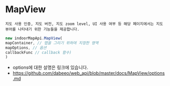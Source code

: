 # MapView

~~~
지도 사용 인증, 지도 버전, 지도 zoom level, UI 사용 여부 등 해당 페이지에서는 지도 뷰어를 나타내기 위한 기능들을 제공합니다.
~~~


~~~javascript
new indoorMapApi.MapView(
mapContainer, // 맵을 그리기 위하여 지정한 영역
mapOptions, // 옵션
callbackFunc // callback 함수)
)
~~~
- options에 대한 설명은 링크에 있습니다.
- https://github.com/dabeeo/web_api/blob/master/docs/MapView/options.md



